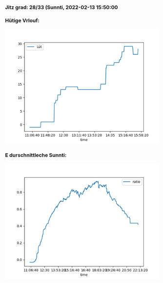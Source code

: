 ### Jitz grad: 28/33 (Sunnti, 2022-02-13 15:50:00

### Hütige Vrlouf:
![Graph](Today.png)

### E durschnittleche Sunnti:
![Graph](Sunnti.png)
